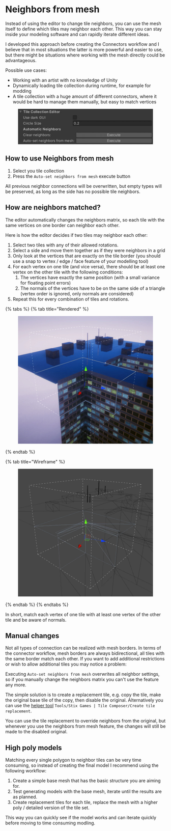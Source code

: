 # Neighbors from mesh

Instead of using the editor to change tile neighbors, you can use the mesh itself to define which tiles may neighbor each other. This way you can stay inside your modeling software and can rapidly iterate different ideas.

I developed this approach before creating the Connectors workflow and I believe that in most situations the latter is more powerful and easier to use, but there might be situations where working with the mesh directly could be advantageous.

Possible use cases:

* Working with an artist with no knowledge of Unity
* Dynamically loading tile collection during runtime, for example for modding
* A tile collection with a huge amount of different connectors, where it would be hard to manage them manually, but easy to match vertices

<figure><img src="../.gitbook/assets/9e45b6cd9036a7365eee56be0da5b91ea148af61-auto-set-neighbors-from-mesh (1).jpg" alt=""><figcaption></figcaption></figure>

## How to use Neighbors from mesh

1. Select you tile collection
2. Press the `Auto-set neighbors from mesh` execute button

All previous neighbor connections will be overwritten, but empty types will be preserved, as long as the side has no possible tile neighbors.

## How are neighbors matched?

The editor automatically changes the neighbors matrix, so each tile with the same vertices on one border can neighbor each other.

Here is how the editor decides if two tiles may neighbor each other:

1. Select two tiles with any of their allowed rotations.
2. Select a side and move them together as if they were neighbors in a grid
3. Only look at the vertices that are exactly on the tile border (you should use a snap to vertex / edge / face feature of your modelling tool)
4. For each vertex on one tile (and vice versa), there should be at least one vertex on the other tile with the following conditions:
   1. The vertices have exactly the same position (with a small variance for floating point errors)
   2. The normals of the vertices have to be on the same side of a triangle (vertex order is ignored, only normals are considered)
5. Repeat this for every combination of tiles and rotations.

{% tabs %}
{% tab title="Rendered" %}
<figure><img src="../.gitbook/assets/Rendered.jpg" alt=""><figcaption></figcaption></figure>
{% endtab %}

{% tab title="Wireframe" %}
<figure><img src="../.gitbook/assets/Wireframe.jpg" alt=""><figcaption></figcaption></figure>
{% endtab %}
{% endtabs %}

In short, match each vertex of one tile with at least one vertex of the other tile and be aware of normals.

## Manual changes

Not all types of connection can be realized with mesh borders. In terms of the connector workflow, mesh borders are always bidirectional, all tiles with the same border match each other. If you want to add additional restrictions or wish to allow additional tiles you may notice a problem:

Executing `Auto-set neighbors from mesh` overwrites all neighbor settings, so if you manually change the neighbors matrix you can't use the feature any more.

The simple solution is to create a replacement tile, e.g. copy the tile, make the original base tile of the copy, then disable the original. Alternatively you can use the [helper tool](../documentation/helpful-tools.md) `Tools/Stix Games | Tile Composer/Create tile replacement`.

You can use the tile replacement to override neighbors from the original, but whenever you use the neighbors from mesh feature, the changes will still be made to the disabled original.

## High poly models

Matching every single polygon to neighbor tiles can be very time consuming, so instead of creating the final model I recommend using the following workflow:

1. Create a simple base mesh that has the basic structure you are aiming for.
2. Test generating models with the base mesh, iterate until the results are as planned.
3. Create replacement tiles for each tile, replace the mesh with a higher poly / detailed version of the tile set.

This way you can quickly see if the model works and can iterate quickly before moving to time consuming modling.
